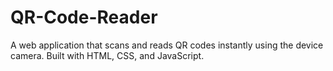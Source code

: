 # QR-Code-Reader
A web application that scans and reads QR codes instantly using the device camera. Built with HTML, CSS, and JavaScript.
